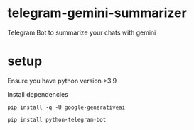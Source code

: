 # telegram-gemini-summarizer
Telegram Bot to summarize your chats with gemini

# setup
Ensure you have python version >3.9

Install dependencies
```
pip install -q -U google-generativeai

pip install python-telegram-bot
```
